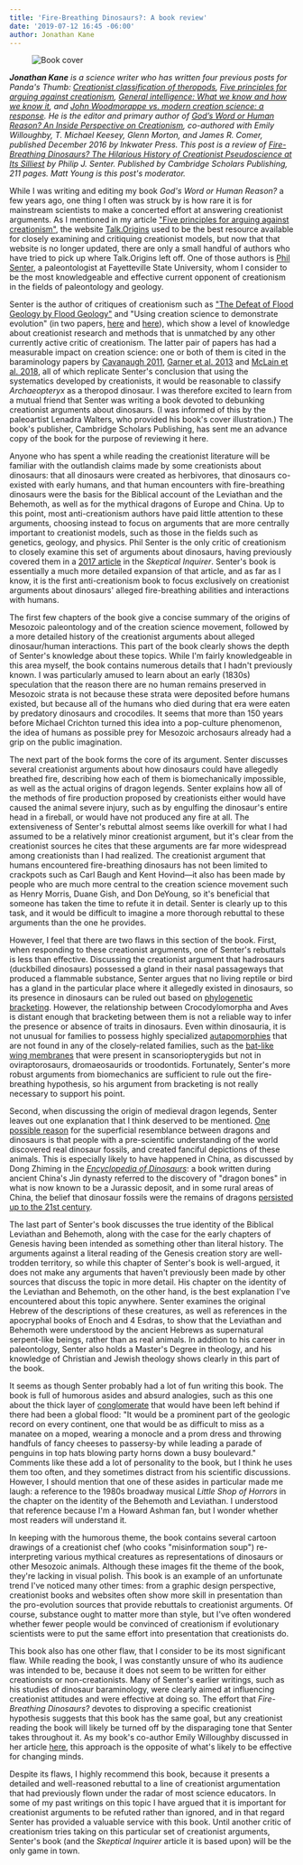 ```yaml
---
title: 'Fire-Breathing Dinosaurs?: A book review'
date: '2019-07-12 16:45 -06:00'
author: Jonathan Kane
---
```

<figure>
<img src="/uploads/2019/Kane_Senter_Review_Cover_600.jpg" alt="Book cover"/>
</figure>

<em><b>Jonathan Kane</b> is a science writer who has written four previous posts for Panda's Thumb: <a href="https://pandasthumb.org/archives/2016/11/creationist-class.html">Creationist classification of theropods</a>, <a href="https://pandasthumb.org/archives/2017/10/five-principles.html">Five principles for arguing against creationism</a>, <a href="https://pandasthumb.org/archives/2018/03/general-intelligence.html">General intelligence: What we know and how we know it</a>, and <a href="https://pandasthumb.org/archives/2018/10/John-Woodmorappe-vs.html">John Woodmorappe vs. modern creation science: a response</a>. He is the editor and primary author of <a href="https://www.amazon.com/Gods-Word-Human-Reason-Perspective/dp/1629013722">God’s Word or Human Reason? An Inside Perspective on Creationism</a>, co-authored with Emily Willoughby, T. Michael Keesey, Glenn Morton, and James R. Comer, published December 2016 by Inkwater Press. This post is a review of <a href="https://www.cambridgescholars.com/fire-breathing-dinosaurs-the-hilarious-history-of-creationist-pseudoscience-at-its-silliest">Fire-Breathing Dinosaurs? The Hilarious History of Creationist Pseudoscience at Its Silliest</a> by Philip J. Senter. Published by Cambridge Scholars Publishing, 211 pages. Matt Young is this post's moderator.</em>

While I was writing and editing my book <em>God's Word or Human Reason?</em> a few years ago, one thing I often was struck by is how rare it is for mainstream scientists to make a concerted effort at answering creationist arguments. As I mentioned in my article <a href="https://pandasthumb.org/archives/2017/10/five-principles.html">"Five principles for arguing against creationism"</a>, the website <a href="http://www.talkorigins.org/">Talk.Origins</a> used to be the best resource available for closely examining and critiquing creationist models, but now that that website is no longer updated, there are only a small handful of authors who have tried to pick up where Talk.Origins left off. One of those authors is <a href="https://palaeo-electronica.org/2011_1/236/bio1.htm">Phil Senter</a>, a paleontologist at Fayetteville State University, whom I consider to be the most knowledgeable and effective current opponent of creationism in the fields of paleontology and geology.

Senter is the author of critiques of creationism such as <a href="http://www.csun.edu/~vcgeo005/Flood%20geology.pdf">"The Defeat of Flood Geology by Flood Geology"</a> and "Using creation science to demonstrate evolution" (in two papers, <a href="https://onlinelibrary.wiley.com/doi/pdf/10.1111/j.1420-9101.2010.02039.x">here</a> and <a href="https://onlinelibrary.wiley.com/doi/pdf/10.1111/j.1420-9101.2011.02349.x">here</a>), which show a level of knowledge about creationist research and methods that is unmatched by any other currently active critic of creationism. The latter pair of papers has had a measurable impact on creation science: one or both of them is cited in the baraminology papers by <a href="http://www.coresci.org/jcts/index.php/jctsb/article/download/8/14">Cavanaugh 2011</a>, <a href="http://www.creationicc.org/2013_papers/2013_ICC_Garner.pdf">Garner et al. 2013</a> and <a href="https://creationicc.org/2018_papers/37%20McLain%20Feathered%20Dinos%20final.pdf">McLain et al. 2018</a>, all of which replicate Senter's conclusion that using the systematics developed by creationists, it would be reasonable to classify <em>Archaeopteryx</em> as a theropod dinosaur. I was therefore excited to learn from a mutual friend that Senter was writing a book devoted to debunking creationist arguments about dinosaurs. (I was informed of this by the paleoartist Lenadra Walters, who provided his book's cover illustration.) The book's publisher, Cambridge Scholars Publishing, has sent me an advance copy of the book for the purpose of reviewing it here.

<!--more-->

Anyone who has spent a while reading the creationist literature will be familiar with the outlandish claims made by some creationists about dinosaurs: that all dinosaurs were created as herbivores, that dinosaurs co-existed with early humans, and that human encounters with fire-breathing dinosaurs were the basis for the Biblical account of the Leviathan and the Behemoth, as well as for the mythical dragons of Europe and China. Up to this point, most anti-creationism authors have paid little attention to these arguments, choosing instead to focus on arguments that are more centrally important to creationist models, such as those in the fields such as genetics, geology, and physics. Phil Senter is the only critic of creationism to closely examine this set of arguments about dinosaurs, having previously covered them in a <a href="https://skepticalinquirer.org/2017/07/fire-breathing_dinosaurs/">2017 article</a> in the <em>Skeptical Inquirer</em>. Senter's book is essentially a much more detailed expansion of that article, and as far as I know, it is the first anti-creationism book to focus exclusively on creationist arguments about dinosaurs' alleged fire-breathing abilities and interactions with humans.

The first few chapters of the book give a concise summary of the origins of Mesozoic paleontology and of the creation science movement, followed by a more detailed history of the creationist arguments about alleged dinosaur/human interactions. This part of the book clearly shows the depth of Senter's knowledge about these topics. While I'm fairly knowledgeable in this area myself, the book contains numerous details that I hadn't previously known. I was particularly amused to learn about an early (1830s) speculation that the reason there are no human remains preserved in Mesozoic strata is not because these strata were deposited before humans existed, but because all of the humans who died during that era were eaten by predatory dinosaurs and crocodiles. It seems that more than 150 years before Michael Crichton turned this idea into a pop-culture phenomenon, the idea of humans as possible prey for Mesozoic archosaurs already had a grip on the public imagination.

The next part of the book forms the core of its argument. Senter discusses several creationist arguments about how dinosaurs could have allegedly breathed fire, describing how each of them is biomechanically impossible, as well as the actual origins of dragon legends. Senter explains how all of the methods of fire production proposed by creationists either would have caused the animal severe injury, such as by engulfing the dinosaur's entire head in a fireball, or would have not produced any fire at all. The extensiveness of Senter's rebuttal almost seems like overkill for what I had assumed to be a relatively minor creationist argument, but it's clear from the creationist sources he cites that these arguments are far more widespread among creationists than I had realized. The creationist argument that humans encountered fire-breathing dinosaurs has not been limited to crackpots such as Carl Baugh and Kent Hovind—it also has been made by people who are much more central to the creation science movement such as Henry Morris, Duane Gish, and Don DeYoung, so it's beneficial that someone has taken the time to refute it in detail. Senter is clearly up to this task, and it would be difficult to imagine a more thorough rebuttal to these arguments than the one he provides.

However, I feel that there are two flaws in this section of the book. First, when responding to these creationist arguments, one of Senter's rebuttals is less than effective. Discussing the creationist argument that hadrosaurs (duckbilled dinosaurs) possessed a gland in their nasal passageways that produced a flammable substance, Senter argues that no living reptile or bird has a gland in the particular place where it allegedly existed in dinosaurs, so its presence in dinosaurs can be ruled out based on <a href="https://en.wikipedia.org/wiki/Phylogenetic_bracketing">phylogenetic bracketing</a>. However, the relationship between Crocodylomorpha and Aves is distant enough that bracketing between them is not a reliable way to infer the presence or absence of traits in dinosaurs. Even within dinosauria, it is not unusual for families to possess highly specialized <a href="https://en.wikipedia.org/wiki/Autapomorphy">autapomorphies</a> that are not found in any of the closely-related families, such as the <a href="https://www.nationalgeographic.com/science/2019/05/ambopteryx-new-species-bat-wing-dinosaur-discovered-china/">bat-like wing membranes</a> that were present in scansoriopterygids but not in oviraptorosaurs, dromaeosaurids or troodontids. Fortunately, Senter's more robust arguments from biomechanics are sufficient to rule out the fire-breathing hypothesis, so his argument from bracketing is not really necessary to support his point.

Second, when discussing the origin of medieval dragon legends, Senter leaves out one explanation that I think deserved to be mentioned. <a href="https://en.wikipedia.org/wiki/Paleoart#%22Proto-paleoart%22_(pre-1800)">One possible reason</a> for the superficial resemblance between dragons and dinosaurs is that people with a pre-scientific understanding of the world discovered real dinosaur fossils, and created fanciful depictions of these animals. This is especially likely to have happened in China, as discussed by Dong Zhiming in the <a href="https://books.google.com/books?id=7t9M5TsmjOUC&amp;pg=PA118"><em>Encyclopedia of Dinosaurs</em></a>: a book written during ancient China's Jin dynasty referred to the discovery of "dragon bones" in what is now known to be a Jurassic deposit, and in some rural areas of China, the belief that dinosaur fossils were the remains of dragons <a href="http://www.nbcnews.com/id/19606626/ns/world_news-asia_pacific/t/chinese-villagers-ate-dinosaur-dragon-bones/">persisted up to the 21st century</a>.

The last part of Senter's book discusses the true identity of the Biblical Leviathan and Behemoth, along with the case for the early chapters of Genesis having been intended as something other than literal history. The arguments against a literal reading of the Genesis creation story are well-trodden territory, so while this chapter of Senter's book is well-argued, it does not make any arguments that haven't previously been made by other sources that discuss the topic in more detail. His chapter on the identity of the Leviathan and Behemoth, on the other hand, is the best explanation I've encountered about this topic anywhere. Senter examines the original Hebrew of the descriptions of these creatures, as well as references in the apocryphal books of Enoch and 4 Esdras, to show that the Leviathan and Behemoth were understood by the ancient Hebrews as supernatural serpent-like beings, rather than as real animals. In addition to his career in paleontology, Senter also holds a Master's Degree in theology, and his knowledge of Christian and Jewish theology shows clearly in this part of the book.

It seems as though Senter probably had a lot of fun writing this book. The book is full of humorous asides and absurd analogies, such as this one about the thick layer of <a href="https://en.wikipedia.org/wiki/Conglomerate_(geology)">conglomerate</a> that would have been left behind if there had been a global flood: "It would be a prominent part of the geologic record on every continent, one that would be as difficult to miss as a manatee on a moped, wearing a monocle and a prom dress and throwing handfuls of fancy cheeses to passersy-by while leading a parade of penguins in top hats blowing party horns down a busy boulevard." Comments like these add a lot of personality to the book, but I think he uses them too often, and they sometimes distract from his scientific discussions. However, I should mention that one of these asides in particular made me laugh: a reference to the 1980s broadway musical <em>Little Shop of Horrors</em> in the chapter on the identity of the Behemoth and Leviathan. I understood that reference because I'm a Howard Ashman fan, but I wonder whether most readers will understand it.

In keeping with the humorous theme, the book contains several cartoon drawings of a creationist chef (who cooks "misinformation soup") re-interpreting various mythical creatures as representations of dinosaurs or other Mesozoic animals. Although these images fit the theme of the book, they're lacking in visual polish. This book is an example of an unfortunate trend I've noticed many other times: from a graphic design perspective, creationist books and websites often show more skill in presentation than the pro-evolution sources that provide rebuttals to creationist arguments. Of course, substance ought to matter more than style, but I've often wondered whether fewer people would be convinced of creationism if evolutionary scientists were to put the same effort into presentation that creationists do.

This book also has one other flaw, that I consider to be its most significant flaw. While reading the book, I was constantly unsure of who its audience was intended to be, because it does not seem to be written for either creationists or non-creationists. Many of Senter's earlier writings, such as his studies of dinosaur baraminology, were clearly aimed at influencing creationist attitudes and were effective at doing so. The effort that <em>Fire-Breathing Dinosaurs?</em> devotes to disproving a specific creationist hypothesis suggests that this book has the same goal, but any creationist reading the book will likely be turned off by the disparaging tone that Senter takes throughout it. As my book's co-author Emily Willoughby discussed in her article <a href="https://quillette.com/2017/10/28/combating-creationism/">here</a>, this approach is the opposite of what's likely to be effective for changing minds.

Despite its flaws, I highly recommend this book, because it presents a detailed and well-reasoned rebuttal to a line of creationist argumentation that had previously flown under the radar of most science educators. In some of my past writings on this topic I have argued that it is important for creationist arguments to be refuted rather than ignored, and in that regard Senter has provided a valuable service with this book. Until another critic of creationism tries taking on this particular set of creationist arguments, Senter's book (and the <em>Skeptical Inquirer</em> article it is based upon) will be the only game in town.
